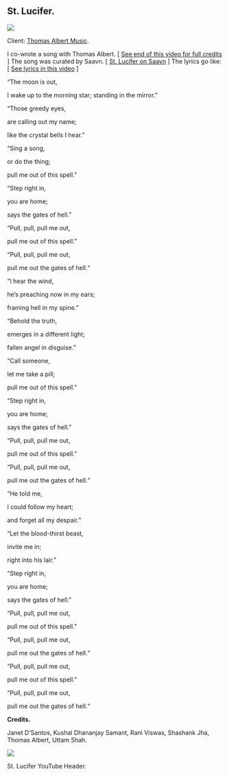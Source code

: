 ## St. Lucifer.

![](https://66.media.tumblr.com/08f1c7efa4a68d7b65525553f3a5a392/a4c6536c061003f6-f3/s540x810/f7512d56f9e0270060b89aadbf3a2c6a0767c05b.gif)

Client: [Thomas Albert Music](https://www.instagram.com/thomasalbertmusic).

I co-wrote a song with Thomas Albert. [ [See end of this video for full credits](https://www.youtube.com/watch?v=ycdXPY99Eeg) ]
The song was curated by Saavn. [ [St. Lucifer on Saavn](https://www.saavn.com/song/st.-lucifer-pull-me-out-feat.-thomas-albert--rani-viswas/FD1caDEBb2c) ]
The lyrics go like: [ [See lyrics in this video](https://www.youtube.com/watch?v=1T4-8pfGwYE) ]

“The moon is out,

I wake up to the morning star; 
standing in the mirror.”

“Those greedy eyes,

are calling out my name;

like the crystal bells I hear.”

“Sing a song,

or do the thing;

pull me out of this spell.”

“Step right in,

you are home;

says the gates of hell.”

“Pull, pull, pull me out,

pull me out of this spell.”

“Pull, pull, pull me out,

pull me out the gates of hell.“

“I hear the wind,

he’s preaching now in my ears;

framing hell in my spine.”

“Behold the truth,

emerges in a different light;

fallen angel in disguise.”

“Call someone,

let me take a pill;

pull me out of this spell.”

“Step right in,

you are home;

says the gates of hell.”

“Pull, pull, pull me out,

pull me out of this spell.”

“Pull, pull, pull me out,

pull me out the gates of hell.“

“He told me,

I could follow my heart;

and forget all my despair.”

“Let the blood-thirst beast,

invite me in;

right into his lair.”

“Step right in,

you are home;

says the gates of hell.”

“Pull, pull, pull me out,

pull me out of this spell.”

“Pull, pull, pull me out,

pull me out the gates of hell.“

“Pull, pull, pull me out,

pull me out of this spell.”

“Pull, pull, pull me out,

pull me out the gates of hell.“

**Credits.**

Janet D’Santos, Kushal Dhananjay Samant, Rani Viswas, Shashank Jha, Thomas Albert, Uttam Shah.

![](https://66.media.tumblr.com/ae4bb51ac2082980e4e1b412fdc03cee/a4c6536c061003f6-e2/s540x810/68035b637405fe6f52933fe6ca90fae8a4e8f341.jpg)

St. Lucifer YouTube Header.